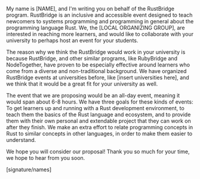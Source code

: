 My name is [NAME], and I'm writing you on behalf of the RustBridge program. RustBridge is an inclusive and accessible event designed to teach newcomers to systems programming and programming in general about the programming language Rust. We, the [LOCAL ORGANIZING GROUP], are interested in reaching more learners, and would like to collaborate with your university to perhaps host an event for your students.

The reason why we think the RustBridge would work in your university is because RustBridge, and other similar programs, like RubyBridge and NodeTogether, have proven to be especially effective around learners who come from a diverse and non-traditional background. We have organized RustBridge events at universities before, like [insert universities here], and we think that it would be a great fit for your university as well.

The event that we are proposing would be an all-day event, meaning it would span about 6-8 hours. We have three goals for these kinds of events: To get learners up and running with a Rust development environment, to teach them the basics of the Rust language and ecosystem, and to provide them with their own personal and extendable project that they can work on after they finish. We make an extra effort to relate programming concepts in Rust to similar concepts in other languages, in order to make them easier to understand.

We hope you will consider our proposal! Thank you so much for your time, we hope to hear from you soon.

[signature/names]
